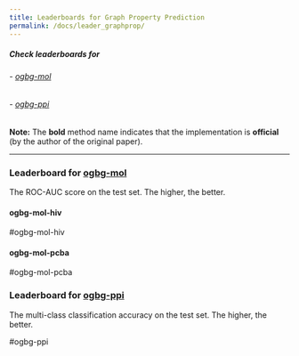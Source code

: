 ```yaml
---
title: Leaderboards for Graph Property Prediction
permalink: /docs/leader_graphprop/
---
```


##### Check leaderboards for
###### - [ogbg-mol](#ogbg-mol)
###### - [ogbg-ppi](#ogbg-ppi)

**Note:** The **bold** method name indicates that the implementation is **official** (by the author of the original paper).

-------------
<a name="ogbg-mol"/>

### Leaderboard for [ogbg-mol](../graphprop/#ogbg-mol)

The ROC-AUC score on the test set. The higher, the better. 


#### ogbg-mol-hiv

#ogbg-mol-hiv


#### ogbg-mol-pcba

#ogbg-mol-pcba

<a name="ogbg-ppi"/>

### Leaderboard for [ogbg-ppi](../graphprop/#ogbg-ppi)

The multi-class classification accuracy on the test set. The higher, the better. 

#ogbg-ppi